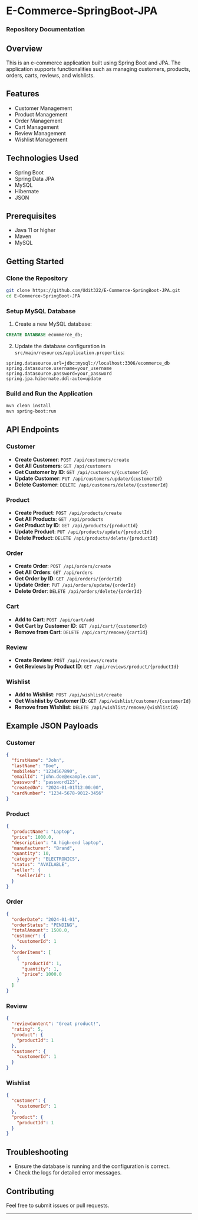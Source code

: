 # E-Commerce-SpringBoot-JPA 


### Repository Documentation

## Overview
This is an e-commerce application built using Spring Boot and JPA. The application supports functionalities such as managing customers, products, orders, carts, reviews, and wishlists.

## Features
- Customer Management
- Product Management
- Order Management
- Cart Management
- Review Management
- Wishlist Management

## Technologies Used
- Spring Boot
- Spring Data JPA
- MySQL
- Hibernate
- JSON

## Prerequisites
- Java 11 or higher
- Maven
- MySQL

## Getting Started

### Clone the Repository
```bash
git clone https://github.com/Udit322/E-Commerce-SpringBoot-JPA.git
cd E-Commerce-SpringBoot-JPA
```

### Setup MySQL Database
1. Create a new MySQL database:
```sql
CREATE DATABASE ecommerce_db;
```
2. Update the database configuration in `src/main/resources/application.properties`:
```properties
spring.datasource.url=jdbc:mysql://localhost:3306/ecommerce_db
spring.datasource.username=your_username
spring.datasource.password=your_password
spring.jpa.hibernate.ddl-auto=update
```

### Build and Run the Application
```bash
mvn clean install
mvn spring-boot:run
```

## API Endpoints

### Customer
- **Create Customer**: `POST /api/customers/create`
- **Get All Customers**: `GET /api/customers`
- **Get Customer by ID**: `GET /api/customers/{customerId}`
- **Update Customer**: `PUT /api/customers/update/{customerId}`
- **Delete Customer**: `DELETE /api/customers/delete/{customerId}`

### Product
- **Create Product**: `POST /api/products/create`
- **Get All Products**: `GET /api/products`
- **Get Product by ID**: `GET /api/products/{productId}`
- **Update Product**: `PUT /api/products/update/{productId}`
- **Delete Product**: `DELETE /api/products/delete/{productId}`

### Order
- **Create Order**: `POST /api/orders/create`
- **Get All Orders**: `GET /api/orders`
- **Get Order by ID**: `GET /api/orders/{orderId}`
- **Update Order**: `PUT /api/orders/update/{orderId}`
- **Delete Order**: `DELETE /api/orders/delete/{orderId}`

### Cart
- **Add to Cart**: `POST /api/cart/add`
- **Get Cart by Customer ID**: `GET /api/cart/{customerId}`
- **Remove from Cart**: `DELETE /api/cart/remove/{cartId}`

### Review
- **Create Review**: `POST /api/reviews/create`
- **Get Reviews by Product ID**: `GET /api/reviews/product/{productId}`

### Wishlist
- **Add to Wishlist**: `POST /api/wishlist/create`
- **Get Wishlist by Customer ID**: `GET /api/wishlist/customer/{customerId}`
- **Remove from Wishlist**: `DELETE /api/wishlist/remove/{wishlistId}`

## Example JSON Payloads

### Customer
```json
{
  "firstName": "John",
  "lastName": "Doe",
  "mobileNo": "1234567890",
  "emailId": "john.doe@example.com",
  "password": "password123",
  "createdOn": "2024-01-01T12:00:00",
  "cardNumber": "1234-5678-9012-3456"
}
```

### Product
```json
{
  "productName": "Laptop",
  "price": 1000.0,
  "description": "A high-end laptop",
  "manufacturer": "Brand",
  "quantity": 10,
  "category": "ELECTRONICS",
  "status": "AVAILABLE",
  "seller": {
    "sellerId": 1
  }
}
```

### Order
```json
{
  "orderDate": "2024-01-01",
  "orderStatus": "PENDING",
  "totalAmount": 1500.0,
  "customer": {
    "customerId": 1
  },
  "orderItems": [
    {
      "productId": 1,
      "quantity": 1,
      "price": 1000.0
    }
  ]
}
```

### Review
```json
{
  "reviewContent": "Great product!",
  "rating": 5,
  "product": {
    "productId": 1
  },
  "customer": {
    "customerId": 1
  }
}
```

### Wishlist
```json
{
  "customer": {
    "customerId": 1
  },
  "product": {
    "productId": 1
  }
}
```

## Troubleshooting
- Ensure the database is running and the configuration is correct.
- Check the logs for detailed error messages.

## Contributing
Feel free to submit issues or pull requests.



---

